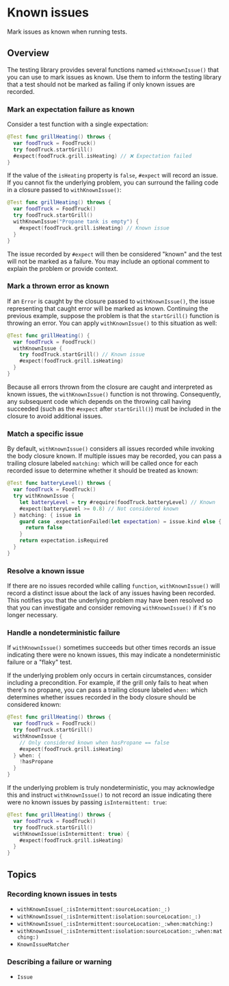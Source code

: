 # Known issues

<!--
This source file is part of the Swift.org open source project

Copyright © 2023–2024 Apple Inc. and the Swift project authors
Licensed under Apache License v2.0 with Runtime Library Exception

See https://swift.org/LICENSE.txt for license information
See https://swift.org/CONTRIBUTORS.txt for Swift project authors
-->

Mark issues as known when running tests.

## Overview

The testing library provides several functions named `withKnownIssue()` that
you can use to mark issues as known. Use them to inform the testing library that
a test should not be marked as failing if only known issues are recorded.

### Mark an expectation failure as known

Consider a test function with a single expectation:

```swift
@Test func grillHeating() throws {
  var foodTruck = FoodTruck()
  try foodTruck.startGrill()
  #expect(foodTruck.grill.isHeating) // ❌ Expectation failed
}
```

If the value of the `isHeating` property is `false`, `#expect` will record an
issue. If you cannot fix the underlying problem, you can surround the failing
code in a closure passed to `withKnownIssue()`:

```swift
@Test func grillHeating() throws {
  var foodTruck = FoodTruck()
  try foodTruck.startGrill()
  withKnownIssue("Propane tank is empty") {
    #expect(foodTruck.grill.isHeating) // Known issue
  }
}
```

The issue recorded by `#expect` will then be considered "known" and the test
will not be marked as a failure. You may include an optional comment to explain
the problem or provide context.

### Mark a thrown error as known

If an `Error` is caught by the closure passed to `withKnownIssue()`, the issue
representing that caught error will be marked as known. Continuing the previous
example, suppose the problem is that the `startGrill()` function is throwing an
error. You can apply `withKnownIssue()` to this situation as well:

```swift
@Test func grillHeating() {
  var foodTruck = FoodTruck()
  withKnownIssue {
    try foodTruck.startGrill() // Known issue
    #expect(foodTruck.grill.isHeating)
  }
}
```

Because all errors thrown from the closure are caught and interpreted as known
issues, the `withKnownIssue()` function is not throwing. Consequently, any
subsequent code which depends on the throwing call having succeeded (such as the
`#expect` after `startGrill()`) must be included in the closure to avoid
additional issues.

### Match a specific issue

By default, `withKnownIssue()` considers all issues recorded while invoking the
body closure known. If multiple issues may be recorded, you can pass a trailing
closure labeled `matching:` which will be called once for each recorded issue
to determine whether it should be treated as known:

```swift
@Test func batteryLevel() throws {
  var foodTruck = FoodTruck()
  try withKnownIssue {
    let batteryLevel = try #require(foodTruck.batteryLevel) // Known
    #expect(batteryLevel >= 0.8) // Not considered known
  } matching: { issue in
    guard case .expectationFailed(let expectation) = issue.kind else {
      return false
    }
    return expectation.isRequired
  }
}
```

### Resolve a known issue

If there are no issues recorded while calling `function`, `withKnownIssue()`
will record a distinct issue about the lack of any issues having been recorded.
This notifies you that the underlying problem may have been resolved so that you
can investigate and consider removing `withKnownIssue()` if it's no longer
necessary.

### Handle a nondeterministic failure

If `withKnownIssue()` sometimes succeeds but other times records an issue
indicating there were no known issues, this may indicate a nondeterministic
failure or a "flaky" test.

If the underlying problem only occurs in certain circumstances, consider
including a precondition. For example, if the grill only fails to heat when
there's no propane, you can pass a trailing closure labeled `when:` which
determines whether issues recorded in the body closure should be considered
known:

```swift
@Test func grillHeating() throws {
  var foodTruck = FoodTruck()
  try foodTruck.startGrill()
  withKnownIssue {
    // Only considered known when hasPropane == false
    #expect(foodTruck.grill.isHeating)
  } when: {
    !hasPropane
  }
}
```

If the underlying problem is truly nondeterministic, you may acknowledge this
and instruct `withKnownIssue()` to not record an issue indicating there were no
known issues by passing `isIntermittent: true`:

```swift
@Test func grillHeating() throws {
  var foodTruck = FoodTruck()
  try foodTruck.startGrill()
  withKnownIssue(isIntermittent: true) {
    #expect(foodTruck.grill.isHeating)
  }
}
```

## Topics

### Recording known issues in tests

- ``withKnownIssue(_:isIntermittent:sourceLocation:_:)``
- ``withKnownIssue(_:isIntermittent:isolation:sourceLocation:_:)``
- ``withKnownIssue(_:isIntermittent:sourceLocation:_:when:matching:)``
- ``withKnownIssue(_:isIntermittent:isolation:sourceLocation:_:when:matching:)``
- ``KnownIssueMatcher``

### Describing a failure or warning

- ``Issue``
